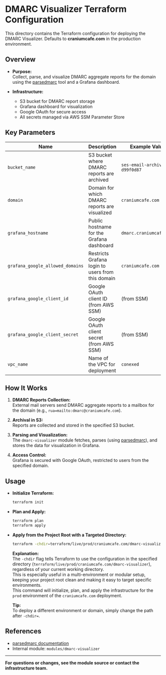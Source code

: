 # DMARC Visualizer Terraform Configuration

This directory contains the Terraform configuration for deploying the DMARC Visualizer. Defaults to **craniumcafe.com** in the production environment.

## Overview

- **Purpose:**  
  Collect, parse, and visualize DMARC aggregate reports for the domain using the [parsedmarc](https://domainaware.github.io/parsedmarc/index.html) tool and a Grafana dashboard.

- **Infrastructure:**  
  - S3 bucket for DMARC report storage
  - Grafana dashboard for visualization
  - Google OAuth for secure access
  - All secrets managed via AWS SSM Parameter Store

## Key Parameters

| Name                              | Description                                                      | Example Value                |
|------------------------------------|------------------------------------------------------------------|------------------------------|
| `bucket_name`                     | S3 bucket where DMARC reports are archived                       | `ses-email-archive-d99f0d87` |
| `domain`                          | Domain for which DMARC reports are visualized                    | `craniumcafe.com`            |
| `grafana_hostname`                | Public hostname for the Grafana dashboard                        | `dmarc.craniumcafe.com`      |
| `grafana_google_allowed_domains`  | Restricts Grafana login to users from this domain                | `craniumcafe.com`            |
| `grafana_google_client_id`        | Google OAuth client ID (from AWS SSM)                            | (from SSM)                   |
| `grafana_google_client_secret`    | Google OAuth client secret (from AWS SSM)                        | (from SSM)                   |
| `vpc_name`                        | Name of the VPC for deployment                                   | `conexed`                    |

## How It Works

1. **DMARC Reports Collection:**  
   External mail servers send DMARC aggregate reports to a mailbox for the domain (e.g., `rua=mailto:dmarc@craniumcafe.com`).

2. **Archival in S3:**  
   Reports are collected and stored in the specified S3 bucket.

3. **Parsing and Visualization:**  
   The `dmarc-visualizer` module fetches, parses (using [parsedmarc](https://domainaware.github.io/parsedmarc/index.html)), and stores the data for visualization in Grafana.

4. **Access Control:**  
   Grafana is secured with Google OAuth, restricted to users from the specified domain.

## Usage

- **Initialize Terraform:**
  ```sh
  terraform init
  ```
- **Plan and Apply:**
  ```sh
  terraform plan
  terraform apply
  ```

- **Apply from the Project Root with a Targeted Directory:**
  ```sh
  terraform -chdir=terraform/live/prod/craniumcafe.com/dmarc-visualizer apply
  ```
  **Explanation:**  
  The `-chdir` flag tells Terraform to use the configuration in the specified directory (`terraform/live/prod/craniumcafe.com/dmarc-visualizer`), regardless of your current working directory.  
  This is especially useful in a multi-environment or modular setup, keeping your project root clean and making it easy to target specific environments.  
  This command will initialize, plan, and apply the infrastructure for the `prod` environment of the `craniumcafe.com` deployment.

  **Tip:**  
  To deploy a different environment or domain, simply change the path after `-chdir=`.

## References

- [parsedmarc documentation](https://domainaware.github.io/parsedmarc/index.html)
- Internal module: `modules/dmarc-visualizer`

---

**For questions or changes, see the module source or contact the infrastructure team.**